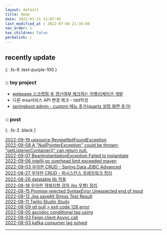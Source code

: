 ```yaml
---
layout: default
title: Home
date: 2022-01-31 13:07:45
last_modified_at : 2022-07-04 21:34:00
nav_order: 1
has_children: false
permalink: /
---
```

 
## recently update
{: .fs-9 .text-purple-100 }

### :: toy project

- [webpage 스크랩핑 후 갱신여부 체크하는 어플리케이션 개발](./docs/etc/webpage_scrapping.md)  
- 다른 msa서비스 API 변경 체크 - tdd작성  
- [springboot admin - custom 메뉴 추가(quartz 설정 화면 추가)](./docs/etc/spring_boot_admin_quartz.md)  

### :: post

{: .fs-3 .black }

[2022-09-19 upsource ReviewNotFoundException](./docs/errors/upsource_reviewNotFoundException.md)  
[2022-09-08 A "NullPointerException" could be thrown; "getListenerContainer()" can return null.](./docs/quality/sonarqube/S2259.md)  
[2022-09-07 BeanInstantiationException Failed to instantiate](./docs/errors/beanInstantiationException.md)  
[2022-09-06 intellij gc overhead limit exceeded maven](./docs/errors/intellij_gc.md)  
[2022-09-03 우아한 CRUD - Spring Data JDBC Advanced](./docs/mooc/youtube/woowahan_crud_jdbc_advanced.md)  
[2022-08-27 우아한 CRUD - 퍼시스턴스 프레임워크 정리](./docs/mooc/youtube/woowahan_crud_persistence.md)  
[2022-08-26 datatable lib 적용](./docs/etc/datatable_lib.md)  
[2022-08-18 우아한 객체지향 강의 (by 우형) 정리](./docs/mooc/etc/baemin_object_oriented.md)  
[2022-08-15 Promise rejected SyntaxError Unexpected end of input](./docs/errors/promise_rejected_syntaxError.md)  
[2022-08-12 Jpa saveAll Stress Test Result](./docs/msa/jpa/jpa_saveAll.md)  
[2022-08-11 Twilio Studio Study](./docs/etc/twilio_studio_study.md)  
[2022-08-09 git pull > exit code 128 error](./docs/errors/git_pull_128_error.md)  
[2022-08-05 asciidoc conditional tag using](./docs/msa/api/asciidoc_conditional_tag_using.md)  
[2022-08-03 Feign client Async call](./docs/msa/feign/feignclient_async.md)  
[2022-08-03 kafka consumer lag solved](./docs/msa/kafka/kafka_consumer_lag.md)  

---
